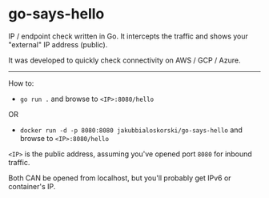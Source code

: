 # go-says-hello

IP / endpoint check written in Go. It intercepts the traffic and shows your "external" IP address (public).

It was developed to quickly check connectivity on AWS / GCP / Azure.

---
How to:

* `go run .` and browse to `<IP>:8080/hello`

OR

* `docker run -d -p 8080:8080 jakubbialoskorski/go-says-hello` and browse to `<IP>:8080/hello`

`<IP>` is the public address, assuming you've opened port `8080` for inbound traffic.

Both CAN be opened from localhost, but you'll probably get IPv6 or container's IP.